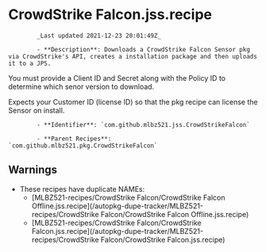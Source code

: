 # CrowdStrike Falcon.jss.recipe

            _Last updated 2021-12-23 20:01:49Z_

            - **Description**: Downloads a CrowdStrike Falcon Sensor pkg via CrowdStrike's API, creates a installation package and then uploads it to a JPS.

You must provide a Client ID and Secret along with the Policy ID to determine which senor version to download.

Expects your Customer ID (license ID) so that the pkg recipe can license the Sensor on install.

            - **Identifier**: `com.github.mlbz521.jss.CrowdStrikeFalcon`

            - **Parent Recipes**: `com.github.mlbz521.pkg.CrowdStrikeFalcon`


## Warnings

- These recipes have duplicate NAMEs:
    - [MLBZ521-recipes/CrowdStrike Falcon/CrowdStrike Falcon Offline.jss.recipe](/autopkg-dupe-tracker/MLBZ521-recipes/CrowdStrike Falcon/CrowdStrike Falcon Offline.jss.recipe)
    - [MLBZ521-recipes/CrowdStrike Falcon/CrowdStrike Falcon.jss.recipe](/autopkg-dupe-tracker/MLBZ521-recipes/CrowdStrike Falcon/CrowdStrike Falcon.jss.recipe)